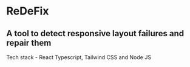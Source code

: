 # ReDeFix
## A tool to detect responsive layout failures and repair them
Tech stack - React Typescript, Tailwind CSS and Node JS
